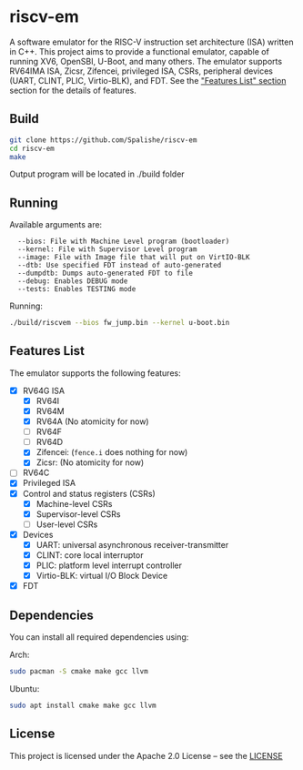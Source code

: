 # riscv-em
A software emulator for the RISC-V instruction set architecture (ISA) written in C++. This project aims to provide a functional emulator, capable of running XV6, OpenSBI, U-Boot, and many others.
The emulator supports RV64IMA ISA, Zicsr, Zifencei, privileged ISA, CSRs, peripheral devices (UART, CLINT, PLIC, Virtio-BLK), and FDT. See the ["Features List" section](https://github.com/Spalishe/riscv-em#features-list) section for the details of features.

## Build
```bash
git clone https://github.com/Spalishe/riscv-em
cd riscv-em
make
```
Output program will be located in ./build folder
## Running
Available arguments are:
```
  --bios: File with Machine Level program (bootloader)
  --kernel: File with Supervisor Level program
  --image: File with Image file that will put on VirtIO-BLK
  --dtb: Use specified FDT instead of auto-generated
  --dumpdtb: Dumps auto-generated FDT to file
  --debug: Enables DEBUG mode
  --tests: Enables TESTING mode
```

Running:
```bash
./build/riscvem --bios fw_jump.bin --kernel u-boot.bin
```

## Features List

The emulator supports the following features:
- [x] RV64G ISA
  - [x] RV64I
  - [x] RV64M
  - [x] RV64A (No atomicity for now)
  - [ ] RV64F
  - [ ] RV64D
  - [x] Zifencei: (`fence.i` does nothing for
    now)
  - [x] Zicsr: (No atomicity for now)
- [ ] RV64C
- [x] Privileged ISA
- [x] Control and status registers (CSRs)
  - [x] Machine-level CSRs
  - [x] Supervisor-level CSRs
  - [ ] User-level CSRs
- [x] Devices
  - [x] UART: universal asynchronous receiver-transmitter
  - [x] CLINT: core local interruptor
  - [x] PLIC: platform level interrupt controller
  - [x] Virtio-BLK: virtual I/O Block Device
- [x] FDT

## Dependencies
You can install all required dependencies using:

Arch:
```bash
sudo pacman -S cmake make gcc llvm
```

Ubuntu:
```bash
sudo apt install cmake make gcc llvm
```

## License
This project is licensed under the Apache 2.0 License – see the [LICENSE](https://github.com/Spalishe/riscv-em/blob/main/LICENSE)
